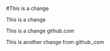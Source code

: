 #This is a change

This is a change

This is a change github.com

This is another change from github.,com
